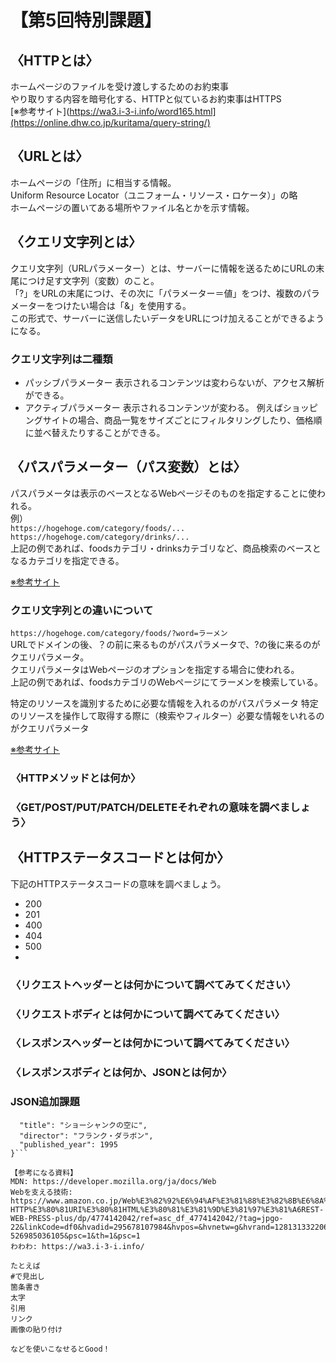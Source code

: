 # 【第5回特別課題】
## 〈HTTPとは〉
ホームページのファイルを受け渡しするためのお約束事  
やり取りする内容を暗号化する、HTTPと似ているお約束事はHTTPS  
[※参考サイト](https://wa3.i-3-i.info/word165.html](https://online.dhw.co.jp/kuritama/query-string/)

## 〈URLとは〉
ホームページの「住所」に相当する情報。  
Uniform Resource Locator（ユニフォーム・リソース・ロケータ）」の略  
ホームページの置いてある場所やファイル名とかを示す情報。

## 〈クエリ文字列とは〉
クエリ文字列（URLパラメーター）とは、サーバーに情報を送るためにURLの末尾につけ足す文字列（変数）のこと。  
「?」をURLの末尾につけ、その次に「パラメーター＝値」をつけ、複数のパラメーターをつけたい場合は「&」を使用する。  
この形式で、サーバーに送信したいデータをURLにつけ加えることができるようになる。  

### クエリ文字列は二種類
* パッシブパラメーター
表示されるコンテンツは変わらないが、アクセス解析ができる。
* アクティブパラメーター
表示されるコンテンツが変わる。
例えばショッピングサイトの場合、商品一覧をサイズごとにフィルタリングしたり、価格順に並べ替えたりすることができる。

## 〈パスパラメーター（パス変数）とは〉
パスパラメータは表示のベースとなるWebページそのものを指定することに使われる。  
例）  
`https://hogehoge.com/category/foods/...`  
`https://hogehoge.com/category/drinks/...`  
上記の例であれば、foodsカテゴリ・drinksカテゴリなど、商品検索のベースとなるカテゴリを指定できる。

[※参考サイト](https://buuuuuuun3939.hatenablog.com/entry/2022/05/18/130147)

### クエリ文字列との違いについて
`https://hogehoge.com/category/foods/?word=ラーメン`  
URLでドメインの後、？の前に来るものがパスパラメータで、?の後に来るのがクエリパラメータ。  
クエリパラメータはWebページのオプションを指定する場合に使われる。  
上記の例であれば、foodsカテゴリのWebページにてラーメンを検索している。  

特定のリソースを識別するために必要な情報を入れるのがパスパラメータ
特定のリソースを操作して取得する際に（検索やフィルター）必要な情報をいれるのがクエリパラメータ


[※参考サイト](https://buuuuuuun3939.hatenablog.com/entry/2022/05/18/130147)
### 〈HTTPメソッドとは何か〉

### 〈GET/POST/PUT/PATCH/DELETEそれぞれの意味を調べましょう〉

## 〈HTTPステータスコードとは何か〉
下記のHTTPステータスコードの意味を調べましょう。
- 200
- 201
- 400
- 404
- 500
- 
### 〈リクエストヘッダーとは何かについて調べてみてください〉
### 〈リクエストボディとは何かについて調べてみてください〉


### 〈レスポンスヘッダーとは何かについて調べてみてください〉
### 〈レスポンスボディとは何か、JSONとは何か〉


### JSON追加課題
```{
  "title": "ショーシャンクの空に", 
  "director": "フランク・ダラボン",
  "published_year": 1995
}```

【参考になる資料】
MDN: https://developer.mozilla.org/ja/docs/Web
Webを支える技術: https://www.amazon.co.jp/Web%E3%82%92%E6%94%AF%E3%81%88%E3%82%8B%E6%8A%80%E8%A1%93-HTTP%E3%80%81URI%E3%80%81HTML%E3%80%81%E3%81%9D%E3%81%97%E3%81%A6REST-WEB-PRESS-plus/dp/4774142042/ref=asc_df_4774142042/?tag=jpgo-22&linkCode=df0&hvadid=295678107984&hvpos=&hvnetw=g&hvrand=12813133220611964062&hvpone=&hvptwo=&hvqmt=&hvdev=c&hvdvcmdl=&hvlocint=&hvlocphy=1028852&hvtargid=pla-526985036105&psc=1&th=1&psc=1
わわわ: https://wa3.i-3-i.info/

たとえば
#で見出し
箇条書き
太字
引用
リンク
画像の貼り付け

などを使いこなせるとGood！

